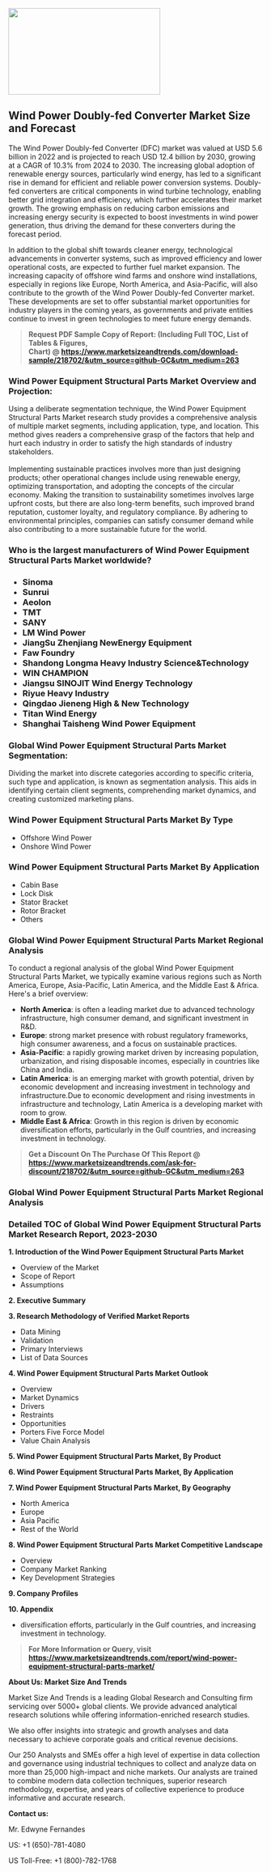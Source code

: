 <p><img class="alignnone size-medium wp-image-20088" src="https://ffe5etoiles.com/wp-content/uploads/2024/12/MST1-300x171.png" alt="" width="300" height="171" /></p><h2>Wind Power Doubly-fed Converter Market Size and Forecast</h2><p>The Wind Power Doubly-fed Converter (DFC) market was valued at USD 5.6 billion in 2022 and is projected to reach USD 12.4 billion by 2030, growing at a CAGR of 10.3% from 2024 to 2030. The increasing global adoption of renewable energy sources, particularly wind energy, has led to a significant rise in demand for efficient and reliable power conversion systems. Doubly-fed converters are critical components in wind turbine technology, enabling better grid integration and efficiency, which further accelerates their market growth. The growing emphasis on reducing carbon emissions and increasing energy security is expected to boost investments in wind power generation, thus driving the demand for these converters during the forecast period.</p><p>In addition to the global shift towards cleaner energy, technological advancements in converter systems, such as improved efficiency and lower operational costs, are expected to further fuel market expansion. The increasing capacity of offshore wind farms and onshore wind installations, especially in regions like Europe, North America, and Asia-Pacific, will also contribute to the growth of the Wind Power Doubly-fed Converter market. These developments are set to offer substantial market opportunities for industry players in the coming years, as governments and private entities continue to invest in green technologies to meet future energy demands.</p></p><blockquote id="" class=""><strong>Request PDF Sample Copy of Report: (Including Full TOC, List of Tables &amp; Figures, Chart)&nbsp;@&nbsp;<strong><a href="https://www.marketsizeandtrends.com/download-sample/218702/&utm_source=github-GC&utm_medium=263" target="_blank">https://www.marketsizeandtrends.com/download-sample/218702/&utm_source=github-GC&utm_medium=263</a></strong></strong></blockquote><h3 id="" class="">Wind Power Equipment Structural Parts Market&nbsp;Overview and Projection:</h3><p id="" class="">Using a deliberate segmentation technique, the Wind Power Equipment Structural Parts Market research study provides a comprehensive analysis of multiple market segments, including application, type, and location. This method gives readers a comprehensive grasp of the factors that help and hurt each industry in order to satisfy the high standards of industry stakeholders. <br /> <br />Implementing sustainable practices involves more than just designing products; other operational changes include using renewable energy, optimizing transportation, and adopting the concepts of the circular economy. Making the transition to sustainability sometimes involves large upfront costs, but there are also long-term benefits, such improved brand reputation, customer loyalty, and regulatory compliance. By adhering to environmental principles, companies can satisfy consumer demand while also contributing to a more sustainable future for the world.</p><h3 id="" class="">Who is the largest manufacturers of&nbsp;Wind Power Equipment Structural Parts Market worldwide?</h3><h3 class=""><p><ul><li>Sinoma </li><li> Sunrui </li><li> Aeolon </li><li> TMT </li><li> SANY </li><li> LM Wind Power </li><li> JiangSu Zhenjiang NewEnergy Equipment </li><li> Faw Foundry </li><li> Shandong Longma Heavy Industry Science&Technology </li><li> WIN CHAMPION </li><li> Jiangsu SINOJIT Wind Energy Technology </li><li> Riyue Heavy Industry </li><li> Qingdao Jieneng High & New Technology </li><li> Titan Wind Energy </li><li> Shanghai Taisheng Wind Power Equipment</li></ul></p></h3><h3 id="" class="">Global&nbsp;Wind Power Equipment Structural Parts Market Segmentation:</h3><p id="" class="">Dividing the market into discrete categories according to specific criteria, such type and application, is known as segmentation analysis. This aids in identifying certain client segments, comprehending market dynamics, and creating customized marketing plans.</p><h3 id="" class="">Wind Power Equipment Structural Parts Market&nbsp;By Type</h3><p><p><ul><li>Offshore Wind Power</li><li> Onshore Wind Power</p></li></ul></p></p><h3 id="" class="">Wind Power Equipment Structural Parts Market&nbsp;By Application</h3><p class=""><p><ul><li>Cabin Base</li><li> Lock Disk</li><li> Stator Bracket</li><li> Rotor Bracket</li><li> Others</li></ul></p></p><h3 id="" class="">Global Wind Power Equipment Structural Parts Market Regional Analysis</h3><p id="" class="">To conduct a regional analysis of the global Wind Power Equipment Structural Parts Market, we typically examine various regions such as North America, Europe, Asia-Pacific, Latin America, and the Middle East &amp; Africa. Here's a brief overview:</p><ul><li><strong>North America</strong>: is often a leading market due to advanced technology infrastructure, high consumer demand, and significant investment in R&amp;D.</li><li><strong>Europe</strong>: strong market presence with robust regulatory frameworks, high consumer awareness, and a focus on sustainable practices.</li><li><strong>Asia-Pacific</strong>: a rapidly growing market driven by increasing population, urbanization, and rising disposable incomes, especially in countries like China and India.</li><li><strong>Latin America</strong>: is an emerging market with growth potential, driven by economic development and increasing investment in technology and infrastructure.Due to economic development and rising investments in infrastructure and technology, Latin America is a developing market with room to grow.</li><li><strong>Middle East &amp; Africa</strong>: Growth in this region is driven by economic diversification efforts, particularly in the Gulf countries, and increasing investment in technology.</li></ul><blockquote id="" class=""><strong>Get a Discount On The Purchase Of This Report @ <strong><a href="https://www.marketsizeandtrends.com/ask-for-discount/218702/&utm_source=github-GC&utm_medium=263" target="_blank">https://www.marketsizeandtrends.com/ask-for-discount/218702/&utm_source=github-GC&utm_medium=263</a></strong></strong></blockquote><h3 id="" class="">Global Wind Power Equipment Structural Parts Market Regional Analysis</h3><h3 id="" class="">Detailed TOC of Global Wind Power Equipment Structural Parts Market Research Report, 2023-2030</h3><p id="" class=""><strong>1. Introduction of the Wind Power Equipment Structural Parts Market</strong></p><ul><li>Overview of the Market</li><li>Scope of Report</li><li>Assumptions</li></ul><p id="" class=""><strong>2. Executive Summary</strong></p><p id="" class=""><strong>3. Research Methodology of Verified Market Reports</strong></p><ul><li>Data Mining</li><li>Validation</li><li>Primary Interviews</li><li>List of Data Sources</li></ul><p id="" class=""><strong>4. Wind Power Equipment Structural Parts Market Outlook</strong></p><ul><li>Overview</li><li>Market Dynamics</li><li>Drivers</li><li>Restraints</li><li>Opportunities</li><li>Porters Five Force Model</li><li>Value Chain Analysis</li></ul><p id="" class=""><strong>5. Wind Power Equipment Structural Parts Market, By Product</strong></p><p id="" class=""><strong>6. Wind Power Equipment Structural Parts Market, By Application</strong></p><p id="" class=""><strong>7. Wind Power Equipment Structural Parts Market, By Geography</strong></p><ul><li>North America</li><li>Europe</li><li>Asia Pacific</li><li>Rest of the World</li></ul><p id="" class=""><strong>8. Wind Power Equipment Structural Parts Market Competitive Landscape</strong></p><ul><li>Overview</li><li>Company Market Ranking</li><li>Key Development Strategies</li></ul><p id="" class=""><strong>9. Company Profiles</strong></p><p id="" class=""><strong>10. Appendix</strong></p><ul><li>diversification efforts, particularly in the Gulf countries, and increasing investment in technology.</li></ul><blockquote id="" class=""><strong>For More Information or Query, visit <strong><strong><a href="https://www.marketsizeandtrends.com/report/wind-power-equipment-structural-parts-market/" target="_blank">https://www.marketsizeandtrends.com/report/wind-power-equipment-structural-parts-market/</a></strong></strong></strong></blockquote><p id="" class=""><strong>About Us: Market Size And Trends</strong></p><p id="" class="">Market Size And Trends is a leading Global Research and Consulting firm servicing over 5000+ global clients. We provide advanced analytical research solutions while offering information-enriched research studies.</p><p id="" class="">We also offer insights into strategic and growth analyses and data necessary to achieve corporate goals and critical revenue decisions.</p><p id="" class="">Our 250 Analysts and SMEs offer a high level of expertise in data collection and governance using industrial techniques to collect and analyze data on more than 25,000 high-impact and niche markets. Our analysts are trained to combine modern data collection techniques, superior research methodology, expertise, and years of collective experience to produce informative and accurate research.</p><p id="" class=""><strong>Contact us:</strong></p><p id="" class="">Mr. Edwyne Fernandes</p><p id="" class="">US: +1 (650)-781-4080</p><p id="" class="">US Toll-Free: +1 (800)-782-1768</p>
